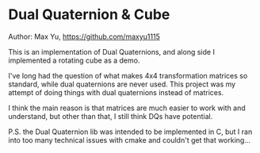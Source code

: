 # Dual Quaternion & Cube
Author: Max Yu, https://github.com/maxyu1115

This is an implementation of Dual Quaternions, and along side I implemented a rotating cube as a demo.

I've long had the question of what makes 4x4 transformation matrices so standard, while dual quaternions are never used. 
This project was my attempt of doing things with dual quaternions instead of matrices. 

I think the main reason is that matrices are much easier to work with and understand, but other than that, I still think 
DQs have potential.


P.S. the Dual Quaternion lib was intended to be implemented in C, but I ran into too many technical issues with cmake 
and couldn't get that working...
